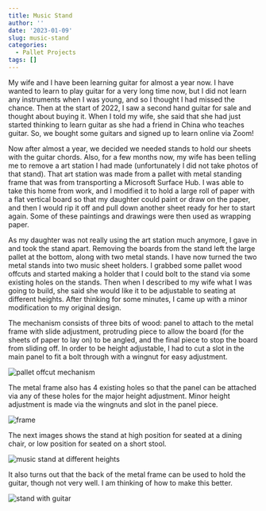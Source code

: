 ```yaml
---
title: Music Stand
author: ''
date: '2023-01-09'
slug: music-stand
categories:
  - Pallet Projects
tags: []
---
```


My wife and I have been learning guitar for almost a year now. I have wanted to learn to play guitar for a very long time now, but I did not learn any instruments when I was young, and so I thought I had missed the chance. Then at the start of 2022, I saw a second hand guitar for sale and thought about buying it. When I told my wife, she said that she had just started thinking to learn guitar as she had a friend in China who teaches guitar. So, we bought some guitars and signed up to learn online via Zoom!

Now after almost a year, we decided we needed stands to hold our sheets with the guitar chords. Also, for a few months now, my wife has been telling me to remove a art station I had made (unfortunately I did not take photos of that stand). That art station was made from a pallet with metal standing frame that was from transporting a Microsoft Surface Hub. I was able to take this home from work, and I modified it to hold a large roll of paper with a flat vertical board so that my daughter could paint or draw on the paper, and then I would rip it off and pull down another sheet ready for her to start again. Some of these paintings and drawings were then used as wrapping paper.

As my daughter was not really using the art station much anymore, I gave in and took the stand apart. Removing the boards from the stand left the large pallet at the bottom, along with two metal stands. I have now turned the two metal stands into two music sheet holders. I grabbed some pallet wood offcuts and started making a holder that I could bolt to the stand via some existing holes on the stands. Then when I described to my wife what I was going to build, she said she would like it to be adjustable to seating at different heights. After thinking for some minutes, I came up with a minor modification to my original design.

The mechanism consists of three bits of wood: panel to attach to the metal frame with slide adjustment, protruding piece to allow the board (for the sheets of paper to lay on) to be angled, and the final piece to stop the board from sliding off. In order to be height adjustable, I had to cut a slot in the main panel to fit a bolt through with a wingnut for easy adjustment.

![pallet offcut mechanism](/post/2023-01-09-music-stand_files/slidepiece.jpg)

The metal frame also has 4 existing holes so that the panel can be attached via any of these holes for the major height adjustment. Minor height adjustment is made via the wingnuts and slot in the panel piece.

![frame](/post/2023-01-09-music-stand_files/stand_frame.jpg)

The next images shows the stand at high position for seated at a dining chair, or low position for seated on a short stool.

![music stand at different heights](/post/2023-01-09-music-stand_files/stand_highlow.jpg)

It also turns out that the back of the metal frame can be used to hold the guitar, though not very well. I am thinking of how to make this better.

![stand with guitar](/post/2023-01-09-music-stand_files/stand_guitar.jpg)
